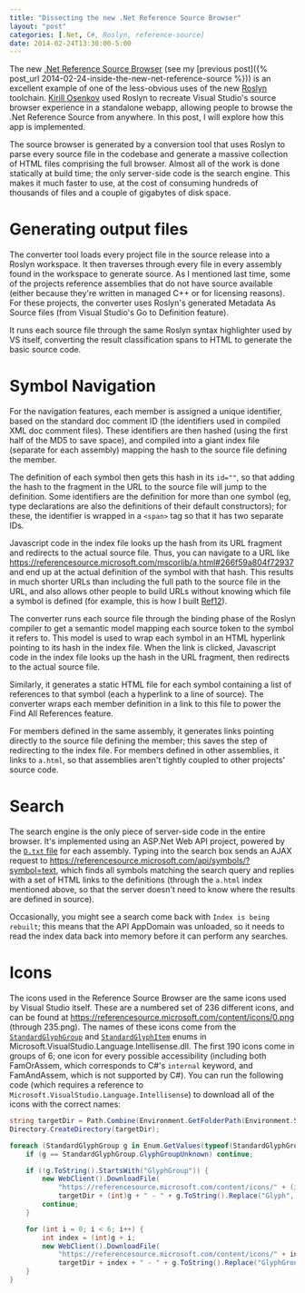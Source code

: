 ```yaml
---
title: "Dissecting the new .Net Reference Source Browser"
layout: "post"
categories: [.Net, C#, Roslyn, reference-source]
date: 2014-02-24T13:30:00-5:00
---
```


The new [.Net Reference Source Browser](https://referencesource.microsoft.com/) (see my [previous post]({% post_url 2014-02-24-inside-the-new-net-reference-source %})) is an excellent example of one of the less-obvious uses of the new [Roslyn](https://msdn.com/roslyn) toolchain.  [Kirill Osenkov](https://twitter.com/KirillOsenkov) used Roslyn to recreate Visual Studio's source browser experience in a standalone webapp, allowing people to browse the .Net Reference Source from anywhere.  In this post, I will explore how this app is implemented.

The source browser is generated by a conversion tool that uses Roslyn to parse every source file in the codebase and generate a massive collection of HTML files comprising the full browser.  Almost all of the work is done statically at build time; the only server-side code is the search engine.  This makes it much faster to use, at the cost of consuming hundreds of thousands of files and a couple of gigabytes of disk space.

# Generating output files
The converter tool loads every project file in the source release into a Roslyn workspace.  It then traverses through every file in every assembly found in the workspace to generate source.  As I mentioned last time, some of the projects reference assemblies that do not have source available (either because they're written in managed C++ or for licensing reasons).  For these projects, the converter uses Roslyn's generated Metadata As Source files (from Visual Studio's Go to Definition feature).

It runs each source file through the same Roslyn syntax highlighter used by VS itself, converting the result classification spans to HTML to generate the basic source code.

# Symbol Navigation
For the navigation features, each member is assigned a unique identifier, based on the standard doc comment ID (the identifiers used in compiled XML doc comment files).   These identifiers are then hashed (using the first half of the MD5 to save space), and compiled into a giant index file (separate for each assembly) mapping the hash to the source file defining the member. 

The definition of each symbol then gets this hash in its `id=""`, so that adding the hash to the fragment in the URL to the source file will jump to the definition.  Some identifiers are the definition for more than one symbol (eg, type declarations are also the definitions of their default constructors); for these, the identifier is wrapped in a `<span>` tag so that it has two separate IDs.

Javascript code in the index file looks up the hash from its URL fragment and redirects to the actual source file.  Thus, you can navigate to a URL like https://referencesource.microsoft.com/mscorlib/a.html#266f59a804f72937 and end up at the actual definition of the symbol with that hash.  This results in much shorter URLs than including the full path to the source file in the URL, and also allows other people to build URLs without knowing which file a symbol is defined (for example, this is how I built [Ref12](https://github.com/SLaks/Ref12)).  

The converter runs each source file through the binding phase of the Roslyn compiler to get a semantic model mapping each source token to the symbol it refers to.  This model is used to wrap each symbol in an HTML hyperlink pointing to its hash in the index file.  When the link is clicked, Javascript code in the index file looks up the hash in the URL fragment, then redirects to the actual source file.


Similarly, it generates a static HTML file for each symbol containing a list of references to that symbol (each a hyperlink to a line of source).  The converter wraps each member definition in a link to this file to power the Find All References feature.

For members defined in the same assembly, it generates links pointing directly to the source file defining the member; this saves the step of redirecting to the index file.  For members defined in other assemblies, it links to `a.html`, so that assemblies aren't tightly coupled to other projects' source code.

# Search
The search engine is the only piece of server-side code in the entire browser.  It's implemented using an ASP.Net Web API project, powered by the [`D.txt` file](https://referencesource.microsoft.com/System.Core/d.txt) for each assembly.  Typing into the search box sends an AJAX request to https://referencesource.microsoft.com/api/symbols/?symbol=text, which finds all symbols matching the search query and replies with a set of HTML links to the definitions (through the `a.html` index mentioned above, so that the server doesn't need to know where the results are defined in source).

Occasionally, you might see a search come back with `Index is being rebuilt`; this means that the API AppDomain was unloaded, so it needs to read the index data back into memory before it can perform any searches.

# Icons
The icons used in the Reference Source Browser are the same icons used by Visual Studio itself.  These are a numbered set of 236 different icons, and can be found at https://referencesource.microsoft.com/content/icons/0.png (through 235.png).  The names of these icons come from the [`StandardGlyphGroup`](https://msdn.microsoft.com/en-us/library/vstudio/microsoft.visualstudio.language.intellisense.standardglyphgroup) and [`StandardGlyphItem`](https://msdn.microsoft.com/en-us/library/vstudio/microsoft.visualstudio.language.intellisense.standardglyphitem) enums in Microsoft.VisualStudio.Language.Intellisense.dll.  The first 190 icons come in groups of 6; one icon for every possible accessibility (including both FamOrAssem, which corresponds to C#'s `internal` keyword, and FamAndAssem, which is not supported by C#).
You can run the following code (which requires a reference to `Microsoft.VisualStudio.Language.Intellisense`) to download all of the icons with the correct names:

```csharp
string targetDir = Path.Combine(Environment.GetFolderPath(Environment.SpecialFolder.MyPictures), @"Visual Studio Glyphs\");
Directory.CreateDirectory(targetDir);

foreach (StandardGlyphGroup g in Enum.GetValues(typeof(StandardGlyphGroup))) {
	if (g == StandardGlyphGroup.GlyphGroupUnknown) continue;

	if (!g.ToString().StartsWith("GlyphGroup")) {
		new WebClient().DownloadFile(
			"https://referencesource.microsoft.com/content/icons/" + (int)g + ".png",
			targetDir + (int)g + " - " + g.ToString().Replace("Glyph", "") + ".png");
		continue;
	}

	for (int i = 0; i < 6; i++) {
		int index = (int)g + i;
		new WebClient().DownloadFile(
			"https://referencesource.microsoft.com/content/icons/" + index + ".png",
			targetDir + index + " - " + g.ToString().Replace("GlyphGroup", "") + "-" + ((StandardGlyphItem)i).ToString().Replace("GlyphItem", "") + ".png");
	}
}
```